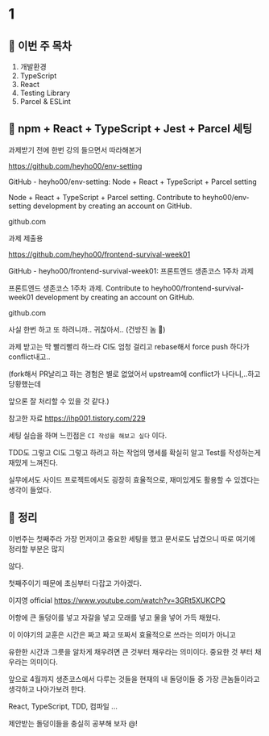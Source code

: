 # 1

## 📍 이번 주 목차

1. 개발환경
2. TypeScript
3. React
4. Testing Library
5. Parcel & ESLint

## 📍 npm + React + TypeScript + Jest + Parcel 세팅

과제받기 전에 한번 강의 들으면서 따라해본거

<https://github.com/heyho00/env-setting>

GitHub - heyho00/env-setting: Node + React + TypeScript + Parcel setting

Node + React + TypeScript + Parcel setting. Contribute to heyho00/env-setting development by creating an account on GitHub.

github.com

과제 제출용

<https://github.com/heyho00/frontend-survival-week01>

GitHub - heyho00/frontend-survival-week01: 프론트엔드 생존코스 1주차 과제

프론트엔드 생존코스 1주차 과제. Contribute to heyho00/frontend-survival-week01 development by creating an account on GitHub.

github.com

사실 한번 하고 또 하려니까.. 귀찮아서.. (건방진 놈 🤬)

과제 받고는 막 빨리빨리 하느라 CI도 엄청 걸리고 rebase해서 force push 하다가 conflict내고..

(fork해서 PR날리고 하는 경험은 별로 없었어서 upstream에 conflict가 나다니,..하고 당황했는데

앞으론 잘 처리할 수 있을 것 같다.)

참고한 자료 <https://ihp001.tistory.com/229>

세팅 실습을 하며 느낀점은 `CI 작성을 해보고 싶다` 이다.

TDD도 그렇고 CI도 그렇고 하려고 하는 작업의 명세를  확실히 알고 Test를 작성하는게 재밌게 느껴진다.

실무에서도 사이드 프로젝트에서도 굉장히 효율적으로, 재미있게도 활용할 수 있겠다는 생각이 들었다.

## 📍 정리

이번주는 첫째주라 가장 먼저이고 중요한 세팅을 했고 문서로도 남겼으니 따로 여기에 정리할 부분은 많지

않다.

첫째주이기 때문에 초심부터 다잡고 가야겠다.

이지영 official <https://www.youtube.com/watch?v=3GRt5XUKCPQ>

어항에 큰 돌덩이를 넣고 자갈을 넣고 모래를 넣고 물을 넣어 가득 채웠다.

이 이야기의 교훈은 시간은 짜고 짜고 또짜서 효율적으로 쓰라는 의미가 아니고

유한한 시간과 그릇을 알차게 채우려면 큰 것부터 채우라는 의미이다. 중요한 것 부터 채우라는 의미이다.

앞으로 4월까지 생존코스에서 다루는 것들을 현재의 내 돌덩이들 중 가장 큰놈들이라고 생각하고 나아가보려 한다.

React, TypeScript, TDD, 컴파일 ...

제안받는 돌덩이들을 충실히 공부해 보자 @!

